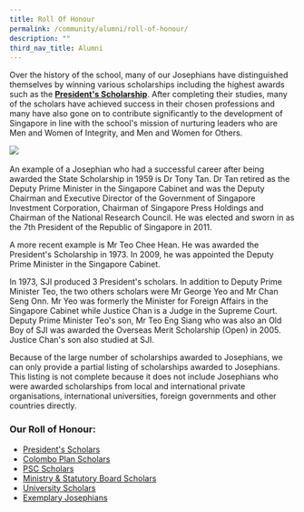 ```yaml
---
title: Roll Of Honour
permalink: /community/alumni/roll-of-honour/
description: ""
third_nav_title: Alumni
---
```

Over the history of the school, many of our Josephians have distinguished themselves by winning various scholarships including the highest awards such as the [**President's Scholarship**](/community/alumni/roll-of-honour/presidents-scholars). After completing their studies, many of the scholars have achieved success in their chosen professions and many have also gone on to contribute significantly to the development of Singapore in line with the school's mission of nurturing leaders who are Men and Women of Integrity, and Men and Women for Others.

<img src="![](/images/fsc%20(150%20x%20389).jpeg)"  
style="width:60%">

An example of a Josephian who had a successful career after being awarded the State Scholarship in 1959 is Dr Tony Tan. Dr Tan retired as the Deputy Prime Minister in the Singapore Cabinet and was the Deputy Chairman and Executive Director of the Government of Singapore Investment Corporation, Chairman of Singapore Press Holdings and Chairman of the National Research Council. He was elected and sworn in as the 7th President of the Republic of Singapore in 2011.

A more recent example is Mr Teo Chee Hean. He was awarded the President's Scholarship in 1973. In 2009, he was appointed the Deputy Prime Minister in the Singapore Cabinet.

In 1973, SJI produced 3 President's scholars. In addition to Deputy Prime Minister Teo, the two others scholars were Mr George Yeo and Mr Chan Seng Onn. Mr Yeo was formerly the Minister for Foreign Affairs in the Singapore Cabinet while Justice Chan is a Judge in the Supreme Court. Deputy Prime Minister Teo's son, Mr Teo Eng Siang who was also an Old Boy of SJI was awarded the Overseas Merit Scholarship (Open) in 2005. Justice Chan's son also studied at SJI.

Because of the large number of scholarships awarded to Josephians, we can only provide a partial listing of scholarships awarded to Josephians. This listing is not complete because it does not include Josephians who were awarded scholarships from local and international private organisations, international universities, foreign governments and other countries directly.

### Our Roll of Honour:

*   [President's Scholars](/community/alumni/roll-of-honour/presidents-scholars)
*   [Colombo Plan Scholars](/community/alumni/roll-of-honour/colombo-plan-scholars)
*   [PSC Scholars](/community/alumni/roll-of-honour/psc-scholars)
*   [Ministry & Statutory Board Scholars](/community/alumni/roll-of-honour/ministry-statutory-board-scholars)
*   [University Scholars](/community/alumni/roll-of-honour/university-scholars)
*   [Exemplary Josephians](/community/alumni/roll-of-honour/exemplary-josephians)